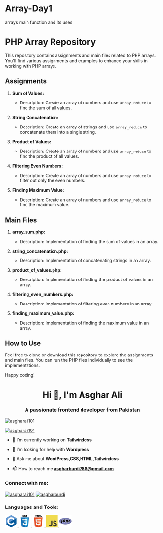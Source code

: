 # Array-Day1
arrays main function and its uses
# PHP Array Repository

This repository contains assignments and main files related to PHP arrays. You'll find various assignments and examples to enhance your skills in working with PHP arrays.

## Assignments

1. **Sum of Values:**
   - Description: Create an array of numbers and use `array_reduce` to find the sum of all values.

2. **String Concatenation:**
   - Description: Create an array of strings and use `array_reduce` to concatenate them into a single string.

3. **Product of Values:**
   - Description: Create an array of numbers and use `array_reduce` to find the product of all values.

4. **Filtering Even Numbers:**
   - Description: Create an array of numbers and use `array_reduce` to filter out only the even numbers.

5. **Finding Maximum Value:**
   - Description: Create an array of numbers and use `array_reduce` to find the maximum value.

## Main Files

1. **array_sum.php:**
   - Description: Implementation of finding the sum of values in an array.

2. **string_concatenation.php:**
   - Description: Implementation of concatenating strings in an array.

3. **product_of_values.php:**
   - Description: Implementation of finding the product of values in an array.

4. **filtering_even_numbers.php:**
   - Description: Implementation of filtering even numbers in an array.

5. **finding_maximum_value.php:**
   - Description: Implementation of finding the maximum value in an array.

## How to Use

Feel free to clone or download this repository to explore the assignments and main files. You can run the PHP files individually to see the implementations.

Happy coding!

<h1 align="center">Hi 👋, I'm Asghar Ali</h1>
<h3 align="center">A passionate frontend developer from Pakistan</h3>

<p align="left"> <img src="https://komarev.com/ghpvc/?username=asgharali101&label=Profile%20views&color=0e75b6&style=flat" alt="asgharali101" /> </p>

<p align="left"> <a href="https://github.com/ryo-ma/github-profile-trophy"><img src="https://github-profile-trophy.vercel.app/?username=asgharali101" alt="asgharali101" /></a> </p>

- 🔭 I’m currently working on **Tailwindcss**

- 🤝 I’m looking for help with **Wordpress**

- 💬 Ask me about **WordPress,CSS,HTML,Tailwindcss**

- 📫 How to reach me **asgharburdi786@gmail.com**

<h3 align="left">Connect with me:</h3>
<p align="left">
<a href="https://twitter.com/asgharali101" target="blank"><img align="center" src="https://raw.githubusercontent.com/rahuldkjain/github-profile-readme-generator/master/src/images/icons/Social/twitter.svg" alt="asgharali101" height="30" width="40" /></a>
<a href="https://stackoverflow.com/users/asgharburdi" target="blank"><img align="center" src="https://raw.githubusercontent.com/rahuldkjain/github-profile-readme-generator/master/src/images/icons/Social/stack-overflow.svg" alt="asgharburdi" height="30" width="40" /></a>
</p>

<h3 align="left">Languages and Tools:</h3>
<p align="left"> <a href="https://www.cprogramming.com/" target="_blank" rel="noreferrer"> <img src="https://raw.githubusercontent.com/devicons/devicon/master/icons/c/c-original.svg" alt="c" width="40" height="40"/> </a> <a href="https://www.w3schools.com/css/" target="_blank" rel="noreferrer"> <img src="https://raw.githubusercontent.com/devicons/devicon/master/icons/css3/css3-original-wordmark.svg" alt="css3" width="40" height="40"/> </a> <a href="https://www.w3.org/html/" target="_blank" rel="noreferrer"> <img src="https://raw.githubusercontent.com/devicons/devicon/master/icons/html5/html5-original-wordmark.svg" alt="html5" width="40" height="40"/> </a> <a href="https://developer.mozilla.org/en-US/docs/Web/JavaScript" target="_blank" rel="noreferrer"> <img src="https://raw.githubusercontent.com/devicons/devicon/master/icons/javascript/javascript-original.svg" alt="javascript" width="40" height="40"/> </a> <a href="https://www.php.net" target="_blank" rel="noreferrer"> <img src="https://raw.githubusercontent.com/devicons/devicon/master/icons/php/php-original.svg" alt="php" width="40" height="40"/> </a> </p>

